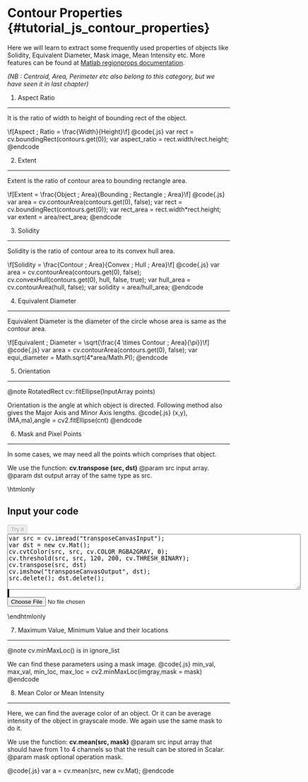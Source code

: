 Contour Properties {#tutorial_js_contour_properties}
==================

Here we will learn to extract some frequently used properties of objects like Solidity, Equivalent
Diameter, Mask image, Mean Intensity etc. More features can be found at [Matlab regionprops
documentation](http://www.mathworks.in/help/images/ref/regionprops.html).

*(NB : Centroid, Area, Perimeter etc also belong to this category, but we have seen it in last
chapter)*

1. Aspect Ratio
---------------

It is the ratio of width to height of bounding rect of the object.

\f[Aspect \; Ratio = \frac{Width}{Height}\f]
@code{.js}
var rect = cv.boundingRect(contours.get(0));
var aspect_ratio = rect.width/rect.height;
@endcode

2. Extent
---------

Extent is the ratio of contour area to bounding rectangle area.

\f[Extent = \frac{Object \; Area}{Bounding \; Rectangle \; Area}\f]
@code{.js}
var area = cv.contourArea(contours.get(0), false);
var rect = cv.boundingRect(contours.get(0));
var rect_area = rect.width*rect.height;
var extent = area/rect_area;
@endcode

3. Solidity
-----------

Solidity is the ratio of contour area to its convex hull area.

\f[Solidity = \frac{Contour \; Area}{Convex \; Hull \; Area}\f]
@code{.js}
var area = cv.contourArea(contours.get(0), false);
cv.convexHull(contours.get(0), hull, false, true);
var hull_area = cv.contourArea(hull, false);
var solidity = area/hull_area;
@endcode

4. Equivalent Diameter
----------------------

Equivalent Diameter is the diameter of the circle whose area is same as the contour area.

\f[Equivalent \; Diameter = \sqrt{\frac{4 \times Contour \; Area}{\pi}}\f]
@code{.js}
var area = cv.contourArea(contours.get(0), false);
var equi_diameter = Math.sqrt(4*area/Math.PI);
@endcode

5. Orientation
--------------

@note RotatedRect cv::fitEllipse(InputArray points)	

Orientation is the angle at which object is directed. Following method also gives the Major Axis and
Minor Axis lengths.
@code{.js}
(x,y),(MA,ma),angle = cv2.fitEllipse(cnt)
@endcode

6. Mask and Pixel Points
------------------------

In some cases, we may need all the points which comprises that object. 

We use the function: **cv.transpose (src, dst)** 
@param src   input array.
@param dst   output array of the same type as src.

\htmlonly
<!DOCTYPE html>
<head>
<style>
canvas {
    border: 1px solid black;
}
</style>
</head>
<body>
<div id="transposeCodeArea">
<h2>Input your code</h2>
<button id="transposeTryIt" disabled="true" onclick="transposeExecuteCode()">Try it</button><br>
<textarea rows="8" cols="80" id="transposeTestCode" spellcheck="false">
var src = cv.imread("transposeCanvasInput");
var dst = new cv.Mat();
cv.cvtColor(src, src, cv.COLOR_RGBA2GRAY, 0);
cv.threshold(src, src, 120, 200, cv.THRESH_BINARY);
cv.transpose(src, dst)
cv.imshow("transposeCanvasOutput", dst);
src.delete(); dst.delete();
</textarea>
</div>
<div id="transposeShowcase">
    <div>
        <canvas id="transposeCanvasInput"></canvas>
        <canvas id="transposeCanvasOutput"></canvas>
    </div>
    <input type="file" id="transposeInput" name="file" />
</div>
<script src="utils.js"></script>
<script async src="opencv.js" id="opencvjs"></script>
<script>
function transposeExecuteCode() {
    var transposeText = document.getElementById("transposeTestCode").value;
    eval(transposeText);
}

loadImageToCanvas("lena.jpg", "transposeCanvasInput");
var transposeInputElement = document.getElementById("transposeInput");
transposeInputElement.addEventListener("change", transposeHandleFiles, false);
function transposeHandleFiles(e) {
    var transposeUrl = URL.createObjectURL(e.target.files[0]);
    loadImageToCanvas(transposeUrl, "transposeCanvasInput");
}

function onReady() {
    document.getElementById("transposeTryIt").disabled = false;
}
if (typeof cv !== 'undefined') {
    onReady();
} else {
    document.getElementById("opencvjs").onload = onReady;
}
</script>
</body>
\endhtmlonly



7. Maximum Value, Minimum Value and their locations
---------------------------------------------------

@note cv.minMaxLoc() is in ignore_list

We can find these parameters using a mask image.
@code{.js}
min_val, max_val, min_loc, max_loc = cv2.minMaxLoc(imgray,mask = mask)
@endcode

8. Mean Color or Mean Intensity
-------------------------------

Here, we can find the average color of an object. Or it can be average intensity of the object in
grayscale mode. We again use the same mask to do it.

We use the function: **cv.mean(src, mask)** 
@param src   input array that should have from 1 to 4 channels so that the result can be stored in Scalar.
@param mask  optional operation mask.

@code{.js}
var a = cv.mean(src, new cv.Mat);
@endcode

